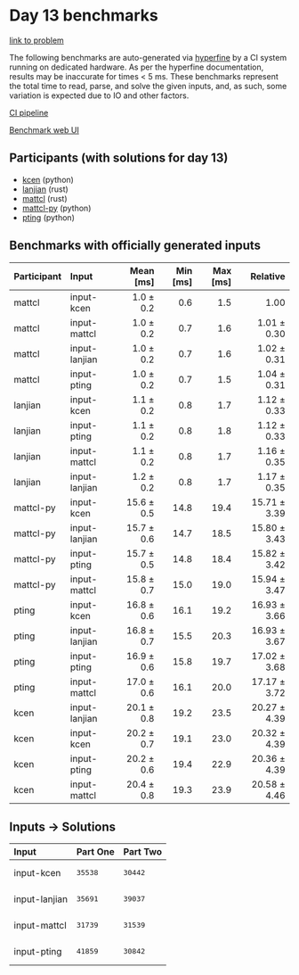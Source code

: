 # Day 13 benchmarks

[link to problem](https://adventofcode.com/2023/day/13)

The following benchmarks are auto-generated via
[hyperfine](https://github.com/sharkdp/hyperfine) by a CI system running on
dedicated hardware. As per the hyperfine documentation, results may be
inaccurate for times < 5 ms. These benchmarks represent the total time to read,
parse, and solve the given inputs, and, as such, some variation is expected due
to IO and other factors.

[CI pipeline](http://ci.papercode.net:8080/teams/main/pipelines/aoc2023)

[Benchmark web UI](https://aoc.ancalagon.black)


## Participants (with solutions for day 13)

- [kcen](https://github.com/kcen/aoc2023) (python)
- [lanjian](https://github.com/lanjian/aoc-2023) (rust)
- [mattcl](https://github.com/mattcl/aoc2023) (rust)
- [mattcl-py](https://github.com/mattcl/aoc2023-py) (python)
- [pting](https://github.com/pting/aoc2023) (python)


## Benchmarks with officially generated inputs

| Participant | Input | Mean [ms] | Min [ms] | Max [ms] | Relative |
|:---|:---|---:|---:|---:|---:|
| mattcl | input-kcen | 1.0 ± 0.2 | 0.6 | 1.5 | 1.00 |
| mattcl | input-mattcl | 1.0 ± 0.2 | 0.7 | 1.6 | 1.01 ± 0.30 |
| mattcl | input-lanjian | 1.0 ± 0.2 | 0.7 | 1.6 | 1.02 ± 0.31 |
| mattcl | input-pting | 1.0 ± 0.2 | 0.7 | 1.5 | 1.04 ± 0.31 |
| lanjian | input-kcen | 1.1 ± 0.2 | 0.8 | 1.7 | 1.12 ± 0.33 |
| lanjian | input-pting | 1.1 ± 0.2 | 0.8 | 1.8 | 1.12 ± 0.33 |
| lanjian | input-mattcl | 1.1 ± 0.2 | 0.8 | 1.7 | 1.16 ± 0.35 |
| lanjian | input-lanjian | 1.2 ± 0.2 | 0.8 | 1.7 | 1.17 ± 0.35 |
| mattcl-py | input-kcen | 15.6 ± 0.5 | 14.8 | 19.4 | 15.71 ± 3.39 |
| mattcl-py | input-lanjian | 15.7 ± 0.6 | 14.7 | 18.5 | 15.80 ± 3.43 |
| mattcl-py | input-pting | 15.7 ± 0.5 | 14.8 | 18.4 | 15.82 ± 3.42 |
| mattcl-py | input-mattcl | 15.8 ± 0.7 | 15.0 | 19.0 | 15.94 ± 3.47 |
| pting | input-kcen | 16.8 ± 0.6 | 16.1 | 19.2 | 16.93 ± 3.66 |
| pting | input-lanjian | 16.8 ± 0.7 | 15.5 | 20.3 | 16.93 ± 3.67 |
| pting | input-pting | 16.9 ± 0.6 | 15.8 | 19.7 | 17.02 ± 3.68 |
| pting | input-mattcl | 17.0 ± 0.6 | 16.1 | 20.0 | 17.17 ± 3.72 |
| kcen | input-lanjian | 20.1 ± 0.8 | 19.2 | 23.5 | 20.27 ± 4.39 |
| kcen | input-kcen | 20.2 ± 0.7 | 19.1 | 23.0 | 20.32 ± 4.39 |
| kcen | input-pting | 20.2 ± 0.6 | 19.4 | 22.9 | 20.36 ± 4.39 |
| kcen | input-mattcl | 20.4 ± 0.8 | 19.3 | 23.9 | 20.58 ± 4.46 |


## Inputs -> Solutions

| Input | Part One | Part Two |
|:---|:---|:---|
|input-kcen|<pre>35538</pre>|<pre>30442</pre>|
|input-lanjian|<pre>35691</pre>|<pre>39037</pre>|
|input-mattcl|<pre>31739</pre>|<pre>31539</pre>|
|input-pting|<pre>41859</pre>|<pre>30842</pre>|